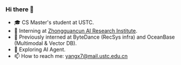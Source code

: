 ### Hi there 👋
- 🎓 CS Master's student at USTC.
- 🔬 Interning at [Zhongguancun AI Research Institute](http://www.bjzgca.edu.cn/).
- 💼 Previously interned at ByteDance (RecSys infra) and OceanBase (Multimodal & Vector DB).
- 🌱 Exploring AI Agent.
- 📫 How to reach me: yangx7@mail.ustc.edu.cn

<!--
**ysjyx7/ysjyx7** is a ✨ _special_ ✨ repository because its `README.md` (this file) appears on your GitHub profile.

Here are some ideas to get you started:

- 🔭 I’m currently working on ...
- 🌱 I’m currently learning ...
- 👯 I’m looking to collaborate on ...
- 🤔 I’m looking for help with ...
- 💬 Ask me about ...
- 📫 How to reach me: ...
- 😄 Pronouns: ...
- ⚡ Fun fact: ...
-->
